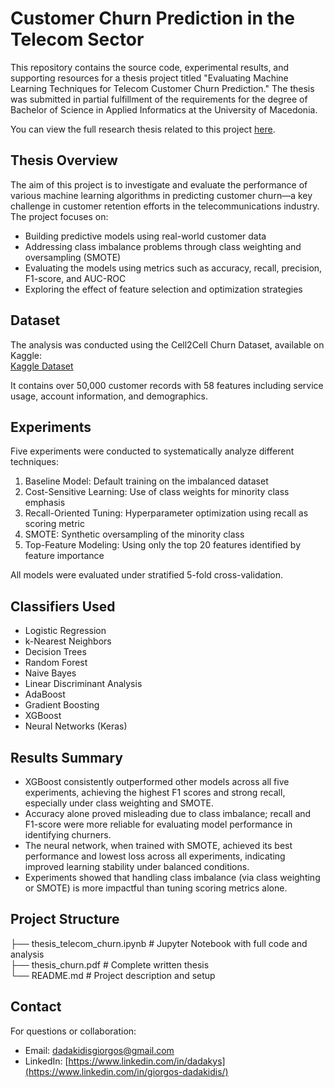 # Customer Churn Prediction in the Telecom Sector

This repository contains the source code, experimental results, and supporting resources for a thesis project titled "Evaluating Machine Learning Techniques for Telecom Customer Churn Prediction." The thesis was submitted in partial fulfillment of the requirements for the degree of Bachelor of Science in Applied Informatics at the University of Macedonia.

You can view the full research thesis related to this project [here](https://zenodo.org/records/15978511).

## Thesis Overview

The aim of this project is to investigate and evaluate the performance of various machine learning algorithms in predicting customer churn—a key challenge in customer retention efforts in the telecommunications industry. The project focuses on:

- Building predictive models using real-world customer data
- Addressing class imbalance problems through class weighting and oversampling (SMOTE)
- Evaluating the models using metrics such as accuracy, recall, precision, F1-score, and AUC-ROC
- Exploring the effect of feature selection and optimization strategies

## Dataset

The analysis was conducted using the Cell2Cell Churn Dataset, available on Kaggle:  
[Kaggle Dataset](https://www.kaggle.com/datasets/jpacse/datasets-for-churn-telecom)

It contains over 50,000 customer records with 58 features including service usage, account information, and demographics.

## Experiments

Five experiments were conducted to systematically analyze different techniques:

1. Baseline Model: Default training on the imbalanced dataset
2. Cost-Sensitive Learning: Use of class weights for minority class emphasis
3. Recall-Oriented Tuning: Hyperparameter optimization using recall as scoring metric
4. SMOTE: Synthetic oversampling of the minority class
5. Top-Feature Modeling: Using only the top 20 features identified by feature importance

All models were evaluated under stratified 5-fold cross-validation.

## Classifiers Used

- Logistic Regression  
- k-Nearest Neighbors  
- Decision Trees  
- Random Forest  
- Naive Bayes  
- Linear Discriminant Analysis  
- AdaBoost  
- Gradient Boosting  
- XGBoost  
- Neural Networks (Keras)

## Results Summary

- XGBoost consistently outperformed other models across all five experiments, achieving the highest F1 scores and strong recall, especially under class weighting and SMOTE.
- Accuracy alone proved misleading due to class imbalance; recall and F1-score were more reliable for evaluating model performance in identifying churners.
- The neural network, when trained with SMOTE, achieved its best performance and lowest loss across all experiments, indicating improved learning stability under balanced conditions.
- Experiments showed that handling class imbalance (via class weighting or SMOTE) is more impactful than tuning scoring metrics alone.

## Project Structure

├── thesis_telecom_churn.ipynb     # Jupyter Notebook with full code and analysis  
├── thesis_churn.pdf               # Complete written thesis  
└── README.md                      # Project description and setup  

## Contact
For questions or collaboration:
- Email: dadakidisgiorgos@gmail.com
- LinkedIn: [https://www.linkedin.com/in/dadakys](https://www.linkedin.com/in/giorgos-dadakidis/)
